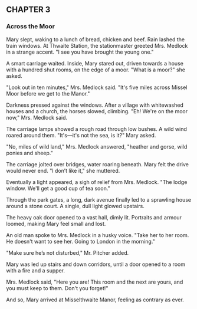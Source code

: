 ## CHAPTER 3
### Across the Moor
Mary slept, waking to a lunch of bread, chicken and beef. Rain lashed the train windows. At Thwaite Station, the stationmaster greeted Mrs. Medlock in a strange accent. "I see you have brought the young one."

A smart carriage waited. Inside, Mary stared out, driven towards a house with a hundred shut rooms, on the edge of a moor. "What is a moor?" she asked.

"Look out in ten minutes," Mrs. Medlock said. "It's five miles across Missel Moor before we get to the Manor."

Darkness pressed against the windows. After a village with whitewashed houses and a church, the horses slowed, climbing. "Eh! We're on the moor now," Mrs. Medlock said.

The carriage lamps showed a rough road through low bushes. A wild wind roared around them. "It's—it's not the sea, is it?" Mary asked.

"No, miles of wild land," Mrs. Medlock answered, "heather and gorse, wild ponies and sheep."

The carriage jolted over bridges, water roaring beneath. Mary felt the drive would never end. "I don’t like it," she muttered.

Eventually a light appeared, a sigh of relief from Mrs. Medlock. "The lodge window. We'll get a good cup of tea soon."

Through the park gates, a long, dark avenue finally led to a sprawling house around a stone court. A single, dull light glowed upstairs.

The heavy oak door opened to a vast hall, dimly lit. Portraits and armour loomed, making Mary feel small and lost.

An old man spoke to Mrs. Medlock in a husky voice. "Take her to her room. He doesn't want to see her. Going to London in the morning."

"Make sure he’s not disturbed," Mr. Pitcher added.

Mary was led up stairs and down corridors, until a door opened to a room with a fire and a supper.

Mrs. Medlock said, "Here you are! This room and the next are yours, and you must keep to them. Don't you forget!"

And so, Mary arrived at Misselthwaite Manor, feeling as contrary as ever.